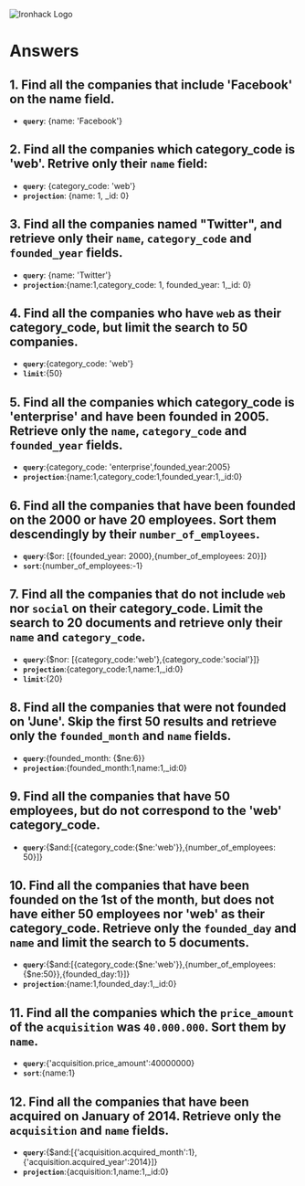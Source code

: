 ![Ironhack Logo](https://i.imgur.com/1QgrNNw.png)

# Answers

## 1. Find all the companies that include 'Facebook' on the **name** field.

 - **`query`**: {name: 'Facebook'}
 
 ## 2. Find all the companies which **category_code** is 'web'. Retrive only their `name` field:

 - **`query`**: {category_code: 'web'}
 - **`projection`**: {name: 1, _id: 0}

## 3. Find all the companies named "Twitter", and retrieve only their `name`, `category_code` and `founded_year` fields.
- **`query`**: {name: 'Twitter'}
- **`projection`**:{name:1,category_code: 1, founded_year: 1,_id: 0}
## 4. Find all the companies who have `web` as their **category_code**, but limit the search to 50 companies.
- **`query`**:{category_code: 'web'}
- **`limit`**:{50}
## 5. Find all the companies which **category_code** is 'enterprise' and have been founded in 2005. Retrieve only the `name`, `category_code` and `founded_year` fields.
- **`query`**:{category_code: 'enterprise',founded_year:2005}
- **`projection`**:{name:1,category_code:1,founded_year:1,_id:0}
## 6. Find all the companies that have been **founded** on the 2000 or have 20 **employees**. Sort them descendingly by their `number_of_employees`.
- **`query`**:{$or: [{founded_year: 2000},{number_of_employees: 20}]}
- **`sort`**:{number_of_employees:-1}
## 7. Find all the companies that do not include `web` nor `social` on their **category_code**. Limit the search to 20 documents and retrieve only their `name` and `category_code`.
- **`query`**:{$nor: [{category_code:'web'},{category_code:'social'}]}
- **`projection`**:{category_code:1,name:1,_id:0}
- **`limit`**:{20}
## 8. Find all the companies that were not **founded** on 'June'. Skip the first 50 results and retrieve only the `founded_month` and `name` fields.
- **`query`**:{founded_month: {$ne:6}}
- **`projection`**:{founded_month:1,name:1,_id:0}
## 9. Find all the companies that have 50 employees, but do not correspond to the 'web' **category_code**. 
- **`query`**:{$and:[{category_code:{$ne:'web'}},{number_of_employees: 50}]}
## 10. Find all the companies that have been founded on the 1st of the month, but does not have either 50 employees nor 'web' as their **category_code**. Retrieve only the `founded_day` and `name` and limit the search to 5 documents.
- **`query`**:{$and:[{category_code:{$ne:'web'}},{number_of_employees:{$ne:50}},{founded_day:1}]}
- **`projection`**:{name:1,founded_day:1,_id:0}
## 11. Find all the companies which the `price_amount` of the `acquisition` was **`40.000.000`**. Sort them by `name`.
- **`query`**:{'acquisition.price_amount':40000000}
- **`sort`**:{name:1}
## 12. Find all the companies that have been acquired on January of 2014. Retrieve only the `acquisition` and `name` fields.
- **`query`**:{$and:[{'acquisition.acquired_month':1},{'acquisition.acquired_year':2014}]}
- **`projection`**:{acquisition:1,name:1,_id:0}
